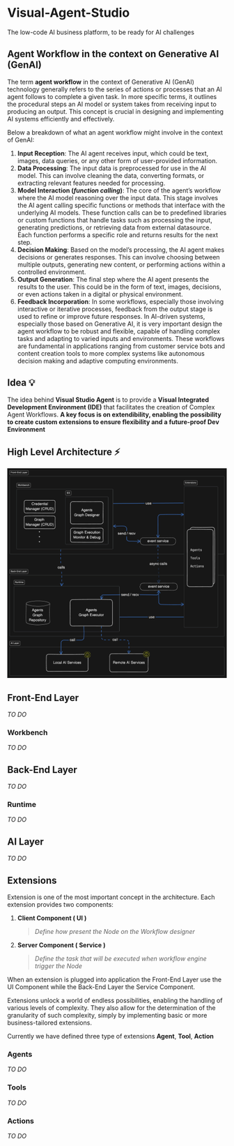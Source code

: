 # Visual-Agent-Studio

The low-code AI business platform, to be ready for AI challenges

## Agent Workflow in the context on Generative AI (GenAI)
The term **agent workflow** in the context of Generative AI (GenAI) technology generally refers to the series of actions or processes that an AI agent follows to complete a given task. In more specific terms, it outlines the procedural steps an AI model or system takes from receiving input to producing an output. This concept is crucial in designing and implementing AI systems efficiently and effectively. 

Below a breakdown of what an agent workflow might involve in the context of GenAI:

1.  **Input Reception**:  The AI agent receives input, which could be text, images, data queries, or any other form of user-provided information. 
2.  **Data Processing**:  The input data is preprocessed for use in the AI model. This can involve cleaning the data, converting formats, or extracting relevant features needed for processing. 
3.  **Model Interaction (**_**function calling**_**)**:  The core of the agent’s workflow where the AI model reasoning over the input data. This stage involves the AI agent calling specific functions or methods that interface with the underlying AI models. These function calls can be to predefined libraries or custom functions that handle tasks such as processing the input, generating predictions, or retrieving data from external datasource. Each function performs a specific role and returns results for the next step. 
4.  **Decision Making**:  Based on the model’s processing, the AI agent makes decisions or generates responses. This can involve choosing between multiple outputs, generating new content, or performing actions within a controlled environment. 
5.  **Output Generation**:  The final step where the AI agent presents the results to the user. This could be in the form of text, images, decisions, or even actions taken in a digital or physical environment. 
6.  **Feedback Incorporation**:  In some workflows, especially those involving interactive or iterative processes, feedback from the output stage is used to refine or improve future responses. 
In AI-driven systems, especially those based on Generative AI, it is very important design the agent workflow to be robust and flexible, capable of handling complex tasks and adapting to varied inputs and environments.
These workflows are fundamental in applications ranging from customer service bots and content creation tools to more complex systems like autonomous decision making and adaptive computing environments.

## Idea 💡
The idea behind **Visual Studio Agent** is to provide a **Visual Integrated Development Environment (IDE)** that facilitates the creation of Complex Agent Workflows. **A key focus is on extendibility, enabling the possibility to create custom extensions to ensure flexibility and a future-proof Dev Environment**

## High Level Architecture ⚡️

![Architecture](./high-level-architecture.png)

## Front-End Layer
_TO DO_

### Workbench
_TO DO_

## Back-End Layer
_TO DO_

### Runtime
_TO DO_

## AI Layer
_TO DO_

## Extensions 
Extension is one of the most important concept in the architecture. Each extension provides two components: 

1. **Client Component ( UI )**
   > _Define how present the Node on the Workflow designer_

1. **Server Component ( Service )**
   > _Define the task that will be executed when workflow engine trigger the Node_

When an extension is plugged into application the Front-End Layer use the UI Component while the Back-End Layer the Service Component.

Extensions unlock a world of endless possibilities, enabling the handling of various levels of complexity. They also allow for the determination of the granularity of such complexity, simply by implementing basic or more business-tailored extensions.

Currently we have defined three type of extensions **Agent**, **Tool**, **Action**

### Agents
_TO DO_

### Tools
_TO DO_

### Actions
_TO DO_



 

